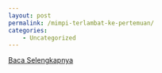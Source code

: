 ```yaml
---
layout: post
permalink: /mimpi-terlambat-ke-pertemuan/
categories:
    - Uncategorized
---
```


[Baca Selengkapnya](/05)